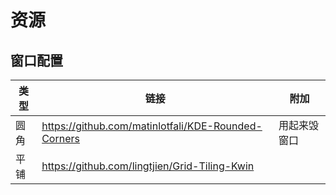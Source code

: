 # 资源

## 窗口配置

| 类型  | 链接                                                  | 附加     |
| --- | --------------------------------------------------- | ------ |
| 圆角  | https://github.com/matinlotfali/KDE-Rounded-Corners | 用起来毁窗口 |
| 平铺  | https://github.com/lingtjien/Grid-Tiling-Kwin       |        |
